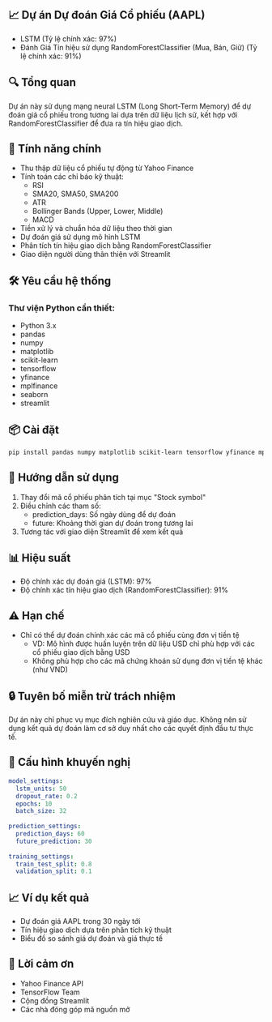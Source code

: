 ## 📈 Dự án Dự đoán Giá Cổ phiếu (AAPL)
- LSTM (Tỷ lệ chính xác: 97%)
- Đánh Giá Tín hiệu sử dụng RandomForestClassifier (Mua, Bán, Giữ) (Tỷ lệ chính xác: 91%)

## 🔍 Tổng quan
Dự án này sử dụng mạng neural LSTM (Long Short-Term Memory) để dự đoán giá cổ phiếu trong tương lai dựa trên dữ liệu lịch sử, kết hợp với RandomForestClassifier để đưa ra tín hiệu giao dịch.

## 🌟 Tính năng chính
- Thu thập dữ liệu cổ phiếu tự động từ Yahoo Finance
- Tính toán các chỉ báo kỹ thuật:
  - RSI
  - SMA20, SMA50, SMA200
  - ATR
  - Bollinger Bands (Upper, Lower, Middle)
  - MACD
- Tiền xử lý và chuẩn hóa dữ liệu theo thời gian
- Dự đoán giá sử dụng mô hình LSTM
- Phân tích tín hiệu giao dịch bằng RandomForestClassifier
- Giao diện người dùng thân thiện với Streamlit

## 🛠 Yêu cầu hệ thống
### Thư viện Python cần thiết:
- Python 3.x
- pandas
- numpy
- matplotlib
- scikit-learn
- tensorflow
- yfinance
- mplfinance
- seaborn
- streamlit

## 📦 Cài đặt
```bash
pip install pandas numpy matplotlib scikit-learn tensorflow yfinance mplfinance seaborn streamlit
```

## 🚀 Hướng dẫn sử dụng
1. Thay đổi mã cổ phiếu phân tích tại mục "Stock symbol"
2. Điều chỉnh các tham số:
   - prediction_days: Số ngày dùng để dự đoán
   - future: Khoảng thời gian dự đoán trong tương lai
3. Tương tác với giao diện Streamlit để xem kết quả

## 📊 Hiệu suất
- Độ chính xác dự đoán giá (LSTM): 97%
- Độ chính xác tín hiệu giao dịch (RandomForestClassifier): 91%

## ⚠️ Hạn chế
- Chỉ có thể dự đoán chính xác các mã cổ phiếu cùng đơn vị tiền tệ
  - VD: Mô hình được huấn luyện trên dữ liệu USD chỉ phù hợp với các cổ phiếu giao dịch bằng USD
  - Không phù hợp cho các mã chứng khoán sử dụng đơn vị tiền tệ khác (như VND)

## 🔒 Tuyên bố miễn trừ trách nhiệm
Dự án này chỉ phục vụ mục đích nghiên cứu và giáo dục. Không nên sử dụng kết quả dự đoán làm cơ sở duy nhất cho các quyết định đầu tư thực tế.

## 🔧 Cấu hình khuyến nghị
```yaml
model_settings:
  lstm_units: 50
  dropout_rate: 0.2
  epochs: 10
  batch_size: 32
  
prediction_settings:
  prediction_days: 60
  future_prediction: 30
  
training_settings:
  train_test_split: 0.8
  validation_split: 0.1
```

## 📈 Ví dụ kết quả
- Dự đoán giá AAPL trong 30 ngày tới
- Tín hiệu giao dịch dựa trên phân tích kỹ thuật
- Biểu đồ so sánh giá dự đoán và giá thực tế

## 🙏 Lời cảm ơn
- Yahoo Finance API
- TensorFlow Team
- Cộng đồng Streamlit
- Các nhà đóng góp mã nguồn mở
